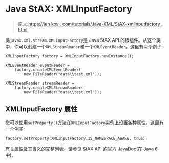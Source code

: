 # Java StAX: XMLInputFactory

> 原文:[https://jen kov . com/tutorials/Java-XML/StAX-xmlinputfactory . html](https://jenkov.com/tutorials/java-xml/stax-xmlinputfactory.html)

类`javax.xml.stream.XMLInputFactory`是 Java StAX API 的根组件。从这个类中，你可以创建一个`XMLStreamReader`和一个`XMLEventReader`。这里有两个例子:

```
XMLInputFactory factory = XMLInputFactory.newInstance();

XMLEventReader eventReader =
    factory.createXMLEventReader(
        new FileReader("data\\test.xml"));

XMLStreamReader streamReader =
    factory.createXMLStreamReader(
        new FileReader("data\\test.xml"));

```

## XMLInputFactory 属性

您可以使用`setProperty()`方法在`XMLInputFactory`实例上设置各种属性。这里有一个例子:

```
factory.setProperty(XMLInputFactory.IS_NAMESPACE_AWARE, true);

```

有关属性及其含义的完整列表，请参见 StAX API 的官方 JavaDoc(在 Java 6 中)。